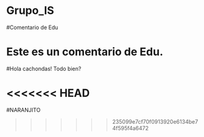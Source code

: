 Grupo_IS
========

#Comentario de Edu

Este es un comentario de Edu.
=======
#Hola cachondas!
Todo bien?

<<<<<<< HEAD
=======
#NARANJITO
>>>>>>> 235099e7cf70f0913920e6134be74f595f4a6472
